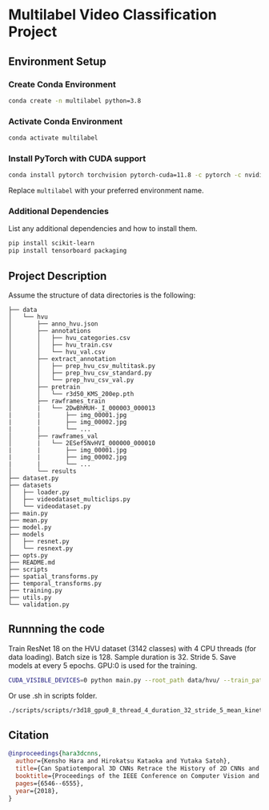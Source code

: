 # Multilabel Video Classification Project

## Environment Setup

### Create Conda Environment

```bash
conda create -n multilabel python=3.8
```

### Activate Conda Environment

```bash
conda activate multilabel
```

### Install PyTorch with CUDA support

```bash
conda install pytorch torchvision pytorch-cuda=11.8 -c pytorch -c nvidia
```

Replace `multilabel` with your preferred environment name.

### Additional Dependencies

List any additional dependencies and how to install them.
```bash
pip install scikit-learn
pip install tensorboard packaging
```

## Project Description

Assume the structure of data directories is the following:

```misc
├── data
│   └── hvu
│       ├── anno_hvu.json
│       ├── annotations
│       │   ├── hvu_categories.csv
│       │   ├── hvu_train.csv
│       │   └── hvu_val.csv
│       ├── extract_annotation
│       │   ├── prep_hvu_csv_multitask.py
│       │   ├── prep_hvu_csv_standard.py
│       │   └── prep_hvu_csv_val.py
│       ├── pretrain
│       │   └── r3d50_KMS_200ep.pth
│       ├── rawframes_train
│       |   └── 2DwBhMUH-_I_000003_000013
|       |       ├── img_00001.jpg
|       |       ├── img_00002.jpg
|       |       └── ...
│       ├── rawframes_val
│       |   └── 2ESef5NvHVI_000000_000010
|       |       ├── img_00001.jpg
|       |       ├── img_00002.jpg
|       |       └── ...
│       └── results
├── dataset.py
├── datasets
│   ├── loader.py
│   ├── videodataset_multiclips.py
│   └── videodataset.py
├── main.py
├── mean.py
├── model.py
├── models
│   ├── resnet.py
│   └── resnext.py
├── opts.py
├── README.md
├── scripts
├── spatial_transforms.py
├── temporal_transforms.py
├── training.py
├── utils.py
└── validation.py
```

## Runnning the code

Train ResNet 18 on the HVU dataset (3142 classes) with 4 CPU threads (for data loading). Batch size is 128. Sample duration is 32. Stride 5. Save models at every 5 epochs. GPU:0 is used for the training.

```bash
CUDA_VISIBLE_DEVICES=0 python main.py --root_path data/hvu/ --train_path rawframes_train --val_path rawframes_val --annotation_path anno_hvu.json --result_path results/r3d18_gpu0_128_thread_4_duration_32_stride_5_mean_kinetics --dataset hvu --model resnet --model_depth 18 --n_classes 3142 --batch_size 128 --sample_duration 32 --sample_t_stride 5 --n_threads 4 --checkpoint 5 --mean_dataset kinetics
```

Or use .sh in scripts folder.
```bash
./scripts/scripts/r3d18_gpu0_8_thread_4_duration_32_stride_5_mean_kinetics.sh
```

## Citation

```bibtex
@inproceedings{hara3dcnns,
  author={Kensho Hara and Hirokatsu Kataoka and Yutaka Satoh},
  title={Can Spatiotemporal 3D CNNs Retrace the History of 2D CNNs and ImageNet?},
  booktitle={Proceedings of the IEEE Conference on Computer Vision and Pattern Recognition (CVPR)},
  pages={6546--6555},
  year={2018},
}
```